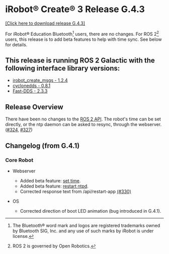 # iRobot® Create® 3 Release G.4.3
[[Click here to download release G.4.3]](https://github.com/iRobotEducation/create3_docs/releases/download/G.4.3/Create3-G.4.3.swu)

For iRobot® Education Bluetooth[^1] users, there are no changes.
For ROS 2[^2] users, this release is to add beta features to help with time sync.
See below for details.


## This release is running ROS 2 Galactic with the following interface library versions:

- [irobot_create_msgs - 1.2.4](https://github.com/iRobotEducation/irobot_create_msgs/tree/1.2.4)
- [cyclonedds - 0.8.1](https://github.com/eclipse-cyclonedds/cyclonedds/tree/0.8.1)
- [Fast-DDS - 2.3.3](https://github.com/eProsima/Fast-DDS/tree/2.3.3)

## Release Overview
There have been no changes to the [ROS 2 API](../../api/ros2/).
The robot's time can be set directly, or the ntp daemon can be asked to resync, through the webserver. ([#324](https://github.com/iRobotEducation/create3_docs/issues/324), [#327](https://github.com/iRobotEducation/create3_docs/issues/327))

## Changelog (from G.4.1)
### Core Robot
* Webserver
    * Added beta feature: [set time](../../webserver/set-datetime/).
    * Added beta feature: [restart ntpd](../../webserver/restart-ntpd/).
    * Corrected response text from /api/restart-app [(#330)](https://github.com/iRobotEducation/create3_docs/issues/330)

* OS
    * Corrected direction of boot LED animation (bug introduced in G.4.1).

[^1]: The Bluetooth® word mark and logos are registered trademarks owned by Bluetooth SIG, Inc. and any use of such marks by iRobot is under license.
[^2]: ROS 2 is governed by Open Robotics.
[^3]: All other trademarks mentioned are the property of their respective owners.
